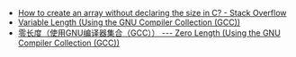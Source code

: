 
* [How to create an array without declaring the size in C? - Stack Overflow](https://stackoverflow.com/questions/50083744/how-to-create-an-array-without-declaring-the-size-in-c)
* [Variable Length (Using the GNU Compiler Collection (GCC))](https://gcc.gnu.org/onlinedocs/gcc/Variable-Length.html)
* [零长度（使用GNU编译器集合（GCC）） --- Zero Length (Using the GNU Compiler Collection (GCC))](https://gcc.gnu.org/onlinedocs/gcc/Zero-Length.html)